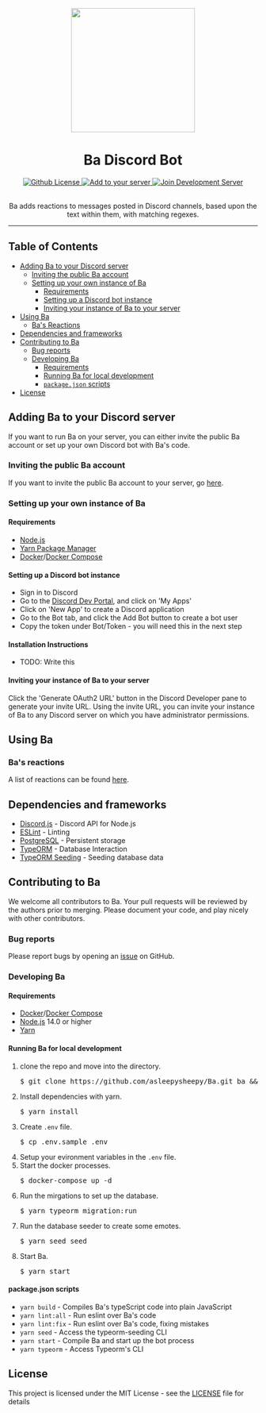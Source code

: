 <div align="center">
  <img src="https://cdn.discordapp.com/avatars/432729863820935172/f29e3fa18a3521d69a792f9f8124cfec.png?size=1024" height="250" />
  <h1>Ba Discord Bot</h1>

  <a href="https://github.com/asleepysheepy/Ba/blob/main/LICENSE">
    <img src="https://img.shields.io/github/license/asleepysheepy/Ba.svg?style=flat-square" alt="Github License" />
  </a>
  <a href="https://discordapp.com/oauth2/authorize?&client_id=432729863820935172&scope=bot&permissions=2112">
    <img src="https://img.shields.io/badge/Add%20to%20your-server-7289DA.svg?style=flat-square" alt="Add to your server" />
  </a>
   <a href="https://discord.gg/GMSFMpF">
    <img src="https://img.shields.io/badge/Join%20the%20development-Discord-7289DA.svg?style=flat-square" alt="Join Development Server" />
  </a>

  <br />
  <br />

  <p>Ba adds reactions to messages posted in Discord channels, based upon the text within them, with matching regexes.</p>

  <hr />
</div>

## Table of Contents

* [Adding Ba to your Discord server](#adding-Ba-to-your-discord-server)
  * [Inviting the public Ba account](#inviting-the-public-ba-account)
  * [Setting up your own instance of Ba](#setting-up-your-own-instance-of-Ba)
    * [Requirements](#requirements)
    * [Setting up a Discord bot instance](#setting-up-a-discord-bot-instance)
    * [Inviting your instance of Ba to your server](#inviting-your-instance-of-Ba-to-your-server)
* [Using Ba](#using-Ba)
  * [Ba's Reactions](#bas-reactions)
* [Dependencies and frameworks](#Dependencies-and-frameworks)
* [Contributing to Ba](#contributing-to-Ba)
  * [Bug reports](#bug-reports)
  * [Developing Ba](#developing-Ba)
    * [Requirements](#requirements)
    * [Running Ba for local development](#running-Ba-for-local-development)
    * [`package.json` scripts](#package.json-scripts)
* [License](#license)

## Adding Ba to your Discord server

If you want to run Ba on your server, you can either invite the public Ba account or set up your own Discord bot with Ba's code.

### Inviting the public Ba account

If you want to invite the public Ba account to your server, go [here](https://discordapp.com/oauth2/authorize?&client_id=432729863820935172&scope=bot&permissions=2112).

### Setting up your own instance of Ba

#### Requirements

* [Node.js](https://nodejs.org/en/)
* [Yarn Package Manager](https://yarnpkg.com/)
* [Docker](https://www.docker.com/)/[Docker Compose](https://docs.docker.com/compose/)

#### Setting up a Discord bot instance

* Sign in to Discord
* Go to the [Discord Dev Portal](https://discordapp.com/developers/), and click on 'My Apps'
* Click on 'New App' to create a Discord application
* Go to the Bot tab, and click the Add Bot button to create a bot user
* Copy the token under Bot/Token - you will need this in the next step

#### Installation Instructions

* TODO: Write this

#### Inviting your instance of Ba to your server

Click the 'Generate OAuth2 URL' button in the Discord Developer pane to generate your invite URL.  Using the invite URL, you can invite your instance of Ba to any Discord server on which you have administrator permissions.

## Using Ba

### Ba's reactions

A list of reactions can be found [here](https://github.com/asleepysheepy/Ba/wiki/Reactions).

## Dependencies and frameworks

* [Discord.js](https://discord.js.org) - Discord API for Node.js
* [ESLint](https://eslint.org/) - Linting
* [PostgreSQL](https://www.postgresql.org/) - Persistent storage
* [TypeORM](https://typeorm.io/#/) - Database Interaction
* [TypeORM Seeding](https://github.com/w3tecch/typeorm-seeding) - Seeding database data 

## Contributing to Ba

We welcome all contributors to Ba.  Your pull requests will be reviewed by the authors prior to merging. Please document your code, and play nicely with other contributors.

### Bug reports

Please report bugs by opening an [issue](https://github.com/asleepysheepy/Ba/issues) on GitHub.

### Developing Ba

#### Requirements
* [Docker](https://www.docker.com/)/[Docker Compose](https://docs.docker.com/compose/)
* [Node.js](https://nodejs.org/en/) 14.0 or higher
* [Yarn](https://yarnpkg.com/)

#### Running Ba for local development

<ol>
  <li>
    clone the repo and move into the directory.
    <br>
    <pre>$ git clone https://github.com/asleepysheepy/Ba.git ba && cd ba</pre>
  </li>
  <li>
    Install dependencies with yarn.
    <br>
    <pre>$ yarn install</pre>
  </li>
  <li>
    Create <code>.env</code> file.
    <br>
    <pre>$ cp .env.sample .env</pre>
  </li>
  <li>
    Setup your evironment variables in the <code>.env</code> file.
  </li>
  <li>
    Start the docker processes.
    <br>
    <pre>$ docker-compose up -d</pre>
  </li>
  <li>
    Run the mirgations to set up the database.
    <br>
    <pre>$ yarn typeorm migration:run</pre>
  </li>
  <li>
    Run the database seeder to create some emotes.
    <br>
    <pre>$ yarn seed seed</pre>
  </li>
  <li>
    Start Ba.
    <br>
    <pre>$ yarn start</pre>
  </li>
</ol>

#### package.json scripts

* `yarn build` - Compiles Ba's typeScript code into plain JavaScript
* `yarn lint:all` - Run eslint over Ba's code
* `yarn lint:fix` - Run eslint over Ba's code, fixing mistakes
* `yarn seed` - Access the typeorm-seeding CLI
* `yarn start` - Compile Ba and start up the bot process
* `yarn typeorm` - Access Typeorm's CLI

## License

This project is licensed under the MIT License - see the [LICENSE](LICENSE) file for details
